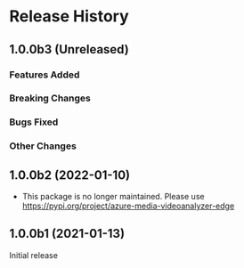 # Release History

## 1.0.0b3 (Unreleased)

### Features Added

### Breaking Changes

### Bugs Fixed

### Other Changes

## 1.0.0b2 (2022-01-10)

- This package is no longer maintained. Please use https://pypi.org/project/azure-media-videoanalyzer-edge

## 1.0.0b1 (2021-01-13)

Initial release
